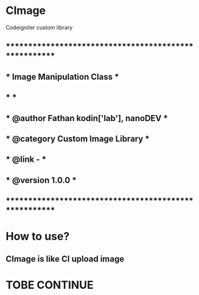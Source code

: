# CImage
Codeigniter custom library

## *****************************************************
## * Image Manipulation Class                           *
## *                                                    *
## * @author   Fathan kodin['lab'], nanoDEV             *
## * @category Custom Image Library                     *
## * @link     -                                        *
## * @version  1.0.0                                    *
## *****************************************************

# How to use?
## CImage is like CI upload image
# TOBE CONTINUE
